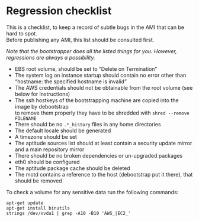 Regression checklist
====================

This is a checklist, to keep a record of subtle bugs in the AMI that can be hard to spot.  
Before publishing any AMI, this list should be consulted first.

*Note that the bootstrapper does all the listed things for you. However, regressions are always a possibility.*

-   EBS root volume, should be set to “Delete on Termination”
-   The system log on instance startup should contain no error other than “hostname: the specified hostname is invalid”
-   The AWS credentials should not be obtainable from the root volume (see below for instructions)
-   The ssh hostkeys of the bootstrapping machine are copied into the image by debootstrap  
    to remove them properly they have to be shredded with `shred --remove FILENAME`
-   There should be no `.*_history` files in any home directories
-   The default locale should be generated
-   A timezone should be set
-   The aptitude sources list should at least contain a security update mirror and a main repository mirror
-   There should be no broken dependencies or un-upgraded packages
-   eth0 should be configured
-   The aptitude package cache should be deleted
-   The motd contains a reference to the host (debootstrap put it there), that should be removed

To check a volume for any sensitive data run the following commands:

    apt-get update
    apt-get install binutils
    strings /dev/xvda1 | grep -A10 -B10 'AWS_|EC2_'
